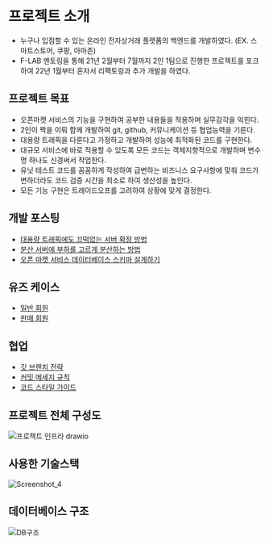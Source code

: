 # 프로젝트 소개
* 누구나 입점할 수 있는 온라인 전자상거래 플랫폼의 백엔드를 개발하였다. (EX. 스마트스토어, 쿠팡, 아마존)
* F-LAB 멘토링을 통해 21년 2월부터 7월까지 2인 1팀으로 진행한 프로젝트를 포크하여 22년 1월부터 혼자서 리팩토링과 추가 개발을 하였다.

## 프로젝트 목표
* 오픈마켓 서비스의 기능을 구현하여 공부한 내용들을 적용하며 실무감각을 익힌다.
* 2인이 짝을 이뤄 함께 개발하여 git, github, 커뮤니케이션 등 협업능력을 기른다.
* 대용량 트래픽을 다룬다고 가정하고 개발하여 성능에 최적화된 코드를 구현한다.
* 대규모 서비스에 바로 적용할 수 있도록 모든 코드는 객체지향적으로 개발하며 변수명 하나도 신경써서 작업한다.
* 유닛 테스트 코드를 꼼꼼하게 작성하여 급변하는 비즈니스 요구사항에 맞춰 코드가 변하더라도 코드 검증 시간을 최소로 하여 생산성을 높인다.
* 모든 기능 구현은 트레이드오프를 고려하여 상황에 맞게 결정한다.

## 개발 포스팅
* [대용량 트래픽에도 끄떡없는 서버 확장 방법](https://betterdev.tistory.com/6)
* [분산 서버에 부하를 고르게 분산하는 방법](https://betterdev.tistory.com/7)
* [오픈 마켓 서비스 데이터베이스 스키마 설계하기](https://betterdev.tistory.com/14)


## 유즈 케이스
* [일반 회원](https://github.com/sunho-lee/OnlineMarketplaceService/wiki/%EC%9C%A0%EC%A6%88-%EC%BC%80%EC%9D%B4%EC%8A%A4#%EC%9D%BC%EB%B0%98-%ED%9A%8C%EC%9B%90)
* [판매 회원](https://github.com/sunho-lee/OnlineMarketplaceService/wiki/%EC%9C%A0%EC%A6%88-%EC%BC%80%EC%9D%B4%EC%8A%A4#%ED%8C%90%EB%A7%A4-%ED%9A%8C%EC%9B%90)

## 협업
* [깃 브랜치 전략](https://github.com/sunho-lee/OnlineMarketplaceService/wiki/git-branch-%EC%A0%84%EB%9E%B5)
* [커밋 메세지 규칙](https://github.com/sunho-lee/OnlineMarketplaceService/wiki/%EC%BB%A4%EB%B0%8B-%EB%A9%94%EC%84%B8%EC%A7%80-%EA%B7%9C%EC%B9%99)
* [코드 스타일 가이드](https://github.com/sunho-lee/OnlineMarketplaceService/wiki/%EC%BD%94%EB%93%9C-%EC%8A%A4%ED%83%80%EC%9D%BC-%EA%B0%80%EC%9D%B4%EB%93%9C)

## 프로젝트 전체 구성도
![프로젝트 인프라 drawio](https://user-images.githubusercontent.com/27765412/137734655-6fb67fe0-aa8d-48d5-a8d4-7132f74bd990.png)

## 사용한 기술스택
![Screenshot_4](https://user-images.githubusercontent.com/37571052/135284312-3848d02f-9101-4020-96e7-c2a33945cfab.png)

## 데이터베이스 구조
![DB구조](https://user-images.githubusercontent.com/27765412/148717482-0a05cd9b-a97b-45fb-b7ad-ca95db4b5969.JPG)
